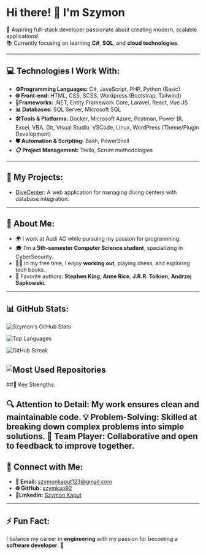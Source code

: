 # Hi there! 👋 I'm Szymon

🚀 Aspiring full-stack developer passionate about creating modern, scalable applications!  
📚 Currently focusing on learning **C#**, **SQL**, and **cloud technologies**.  

---

## 💻 Technologies I Work With:
- **⚙️Programming Languages:** C#, JavaScript, PHP, Python (Basic)
- **🌐 Front-end:** HTML, CSS, SCSS, Wordpress  (Bootstrap, Tailwind)
- **🔧Frameworks:** .NET, Entity Framework Core, Laravel, React, Vue JS
- **📊 Databases:** SQL Server, Microsoft SQL
- **🛠️Tools & Platforms:** Docker, Microsoft Azure, Postman, Power BI, Excel, VBA,  Git, Visual Studio, VSCode, Linux, WordPress (Theme/Plugin Development)
- **🛡️ Automation & Scripting:** Bash, PowerShell
- **📋 Project Management:** Trello, Scrum methodologies


---

## 🌟 My Projects:
- [DiveCenter](https://github.com/szymkap92/DiveCenter): A web application for managing diving centers with database integration.

---

## 🎯 About Me:
- 🌍 I work at Audi AG while pursuing my passion for programming.
- 🎓 I’m a **5th-semester Computer Science student**, specializing in CyberSecurity.
- 🏋️‍♂️ In my free time, I enjoy **working out**, playing chess, and exploring tech books.
- 📖 Favorite authors: **Stephen King**, **Anne Rice**, **J.R.R. Tolkien**, **Andrzej Sapkowski**.

---

## 📊 GitHub Stats:
![Szymon's GitHub Stats](https://github-readme-stats.vercel.app/api?username=szymkap92&show_icons=true&theme=radical)

![Top Languages](https://github-readme-stats.vercel.app/api/top-langs/?username=szymkap92&layout=compact&theme=radical)

![GitHub Streak](https://github-readme-streak-stats.herokuapp.com/?user=szymkap92&theme=radical)

![Most Used Repositories](https://github-readme-stats.vercel.app/api/pin/?username=szymkap92&repo=DiveCenter&theme=radical)
---

##📌 Key Strengths:

**🔍 Attention to Detail:** My work ensures clean and maintainable code.
**💡 Problem-Solving:** Skilled at breaking down complex problems into simple solutions.
**🤝 Team Player:** Collaborative and open to feedback to improve together.
---

## 🤝 Connect with Me:
- **📧 Email:** [szymonkaput123@gmail.com](mailto:szymonkaput123@gmail.com)
- **🌐 GitHub:** [szymkap92](https://github.com/szymkap92)
- **💼Linkedin:** [Szymon Kaput](https://www.linkedin.com/in/szymon-kaput)

---

## ⚡ Fun Fact:
I balance my career in **engineering** with my passion for becoming a **software developer**. 🚀



